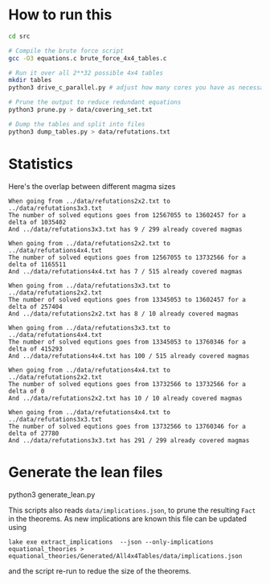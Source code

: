 # How to run this

```bash
cd src

# Compile the brute force script
gcc -O3 equations.c brute_force_4x4_tables.c

# Run it over all 2**32 possible 4x4 tables
mkdir tables
python3 drive_c_parallel.py # adjust how many cores you have as necessary

# Prune the output to reduce redundant equations
python3 prune.py > data/covering_set.txt

# Dump the tables and split into files
python3 dump_tables.py > data/refutations.txt
```

# Statistics

Here's the overlap between different magma sizes

```
When going from ../data/refutations2x2.txt to ../data/refutations3x3.txt
The number of solved equtions goes from 12567055 to 13602457 for a delta of 1035402
And ../data/refutations3x3.txt has 9 / 299 already covered magmas

When going from ../data/refutations2x2.txt to ../data/refutations4x4.txt
The number of solved equtions goes from 12567055 to 13732566 for a delta of 1165511
And ../data/refutations4x4.txt has 7 / 515 already covered magmas

When going from ../data/refutations3x3.txt to ../data/refutations2x2.txt
The number of solved equtions goes from 13345053 to 13602457 for a delta of 257404
And ../data/refutations2x2.txt has 8 / 10 already covered magmas

When going from ../data/refutations3x3.txt to ../data/refutations4x4.txt
The number of solved equtions goes from 13345053 to 13760346 for a delta of 415293
And ../data/refutations4x4.txt has 100 / 515 already covered magmas

When going from ../data/refutations4x4.txt to ../data/refutations2x2.txt
The number of solved equtions goes from 13732566 to 13732566 for a delta of 0
And ../data/refutations2x2.txt has 10 / 10 already covered magmas

When going from ../data/refutations4x4.txt to ../data/refutations3x3.txt
The number of solved equtions goes from 13732566 to 13760346 for a delta of 27780
And ../data/refutations3x3.txt has 291 / 299 already covered magmas
```

# Generate the lean files
python3 generate_lean.py

This scripts also reads `data/implications.json`, to prune the resulting `Fact` in the theorems.
As new implications are known this file can be updated using
```
lake exe extract_implications  --json --only-implications equational_theories > equational_theories/Generated/All4x4Tables/data/implications.json
```
and the script re-run to redue the size of the theorems.
